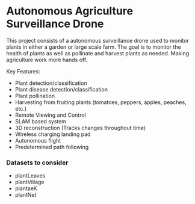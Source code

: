 # Autonomous Agriculture Surveillance Drone
This project consists of a autonomous surveillance drone used to monitor plants in either a garden or large scale farm. The goal is to monitor the health of plants as well as pollinate and harvest plants as needed. Making agriculture work more hands off.

 Key Features:
 - Plant detection/classification
 - Plant disease detection/classification
 - Plant pollination 
 - Harvesting from fruiting plants (tomatoes, peppers, apples, peaches, etc.)
 - Remote Viewing and Control
 - SLAM based system 
 - 3D reconstruction (Tracks changes throughout time)
 - Wireless charging landing pad
 - Autonomous flight 
 - Predetermined path following


### Datasets to consider

- plantLeaves
- plantVillage
- plantaeK
- plantNet
